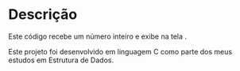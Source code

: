 # Descrição

Este código recebe um número inteiro e exibe na tela .

Este projeto foi desenvolvido em linguagem C como parte dos meus estudos em Estrutura de Dados.

